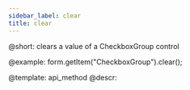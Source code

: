 ```yaml
---
sidebar_label: clear
title: clear
---          
```


@short: clears a value of a CheckboxGroup control





@example:
form.getItem("CheckboxGroup").clear();


@template: api_method
@descr:


